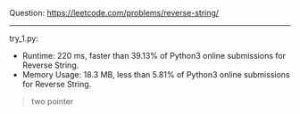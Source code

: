 Question: https://leetcode.com/problems/reverse-string/

---

try_1.py:
* Runtime: 220 ms, faster than 39.13% of Python3 online submissions for Reverse String.
* Memory Usage: 18.3 MB, less than 5.81% of Python3 online submissions for Reverse String.

> two pointer
